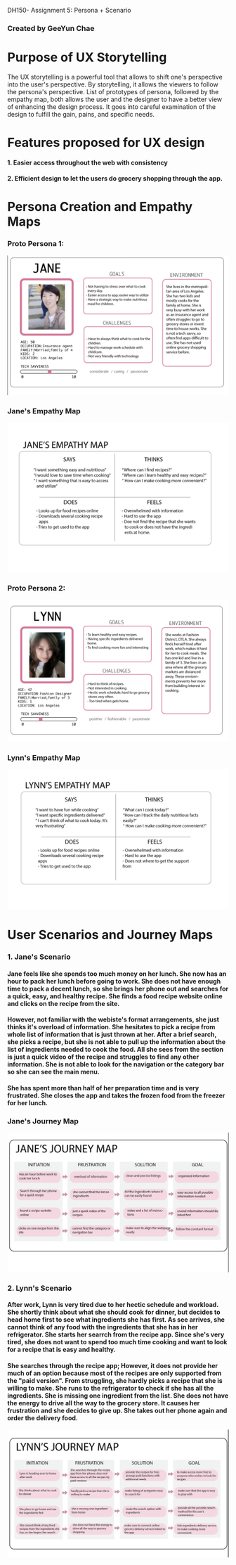 DH150- Assignment 5: Persona + Scenario
### Created by GeeYun Chae

# Purpose of UX Storytelling
The UX storytelling is a powerful tool that allows to shift one's perspective into the user's perspective. By storytelling, it allows the viewers to follow the persona's perspective. List of prototypes of persona, followed by the empathy map, both allows the user and the designer to have a better view of enhancing the design process. It goes into careful examination of the design to fulfill the gain, pains, and specific needs. 

# Features proposed for UX design
#### 1. Easier access throughout the web with consistency
#### 2. Efficient design to let the users do grocery shopping through the app.

# Persona Creation and Empathy Maps
### Proto Persona 1: 
![image](jane.png)

### Jane's Empathy Map
![image](map1.png)

### Proto Persona 2:
![image](lynn.png)

### Lynn's Empathy Map
![image](map2.png)

# User Scenarios and Journey Maps
### 1. Jane's Scenario
#### Jane feels like she spends too much money on her lunch. She now has an hour to pack her lunch before going to work. She does not have enough time to pack a decent lunch, so she brings her phone out and searches for a quick, easy, and healthy recipe. She finds a food recipe website online and clicks on the recipe from the site.
#### However, not familiar with the webiste's format arrangements, she just thinks it's overload of information. She hesitates to pick a recipe from whole list of information that is just thrown at her. After a brief search, she picks a recipe, but she is not able to pull up the information about the list of ingredients needed to cook the food. All she sees from the section is just a quick video of the recipe and struggles to find any other information. She is not able to look for the navigation or the category bar so she can see the main menu. 
#### She has spent more than half of her preparation time and is very frustrated. She closes the app and takes the frozen food from the freezer for her lunch. 
### Jane's Journey Map
![image](pink1.png)

### 2. Lynn's Scenario
#### After work, Lynn is very tired due to her hectic schedule and workload. She shortly think about what she should cook for dinner, but decides to head home first to see what ingredients she has first. As see arrives, she cannot think of any food with the ingredients that she has in her refrigerator. She starts her searrch from the recipe app. Since she's very tired, she does not want to spend too much time cooking and want to look for a recipe that is easy and healthy. 
#### She searches through the recipe app; However, it does not provide her much of an option because most of the recipes are only supported from the "paid version". From struggling, she hardly picks a recipe that she is willing to make. She runs to the refrigerator to check if she has all the ingredients. She is missing one ingredient from the list. She does not have the energy to drive all the way to the grocery store. It causes her frustration and she decides to give up. She takes out her phone again and order the delivery food. 
![image](pink3.png)


